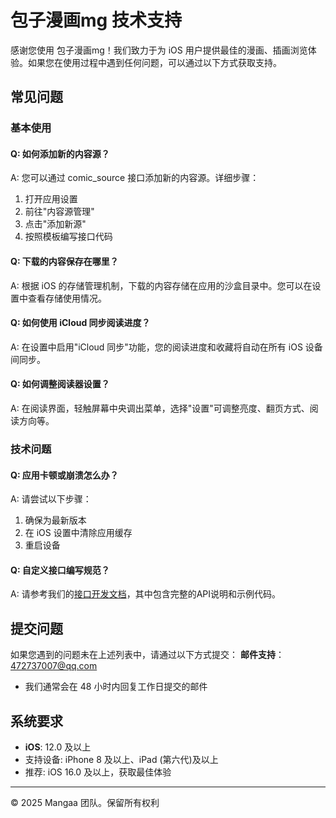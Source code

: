 # 包子漫画mg 技术支持

感谢您使用 包子漫画mg！我们致力于为 iOS 用户提供最佳的漫画、插画浏览体验。如果您在使用过程中遇到任何问题，可以通过以下方式获取支持。

## 常见问题

### 基本使用

#### Q: 如何添加新的内容源？
A: 您可以通过 comic_source 接口添加新的内容源。详细步骤：
1. 打开应用设置
2. 前往"内容源管理"
3. 点击"添加新源"
4. 按照模板编写接口代码

#### Q: 下载的内容保存在哪里？
A: 根据 iOS 的存储管理机制，下载的内容存储在应用的沙盒目录中。您可以在设置中查看存储使用情况。

#### Q: 如何使用 iCloud 同步阅读进度？
A: 在设置中启用"iCloud 同步"功能，您的阅读进度和收藏将自动在所有 iOS 设备间同步。

#### Q: 如何调整阅读器设置？
A: 在阅读界面，轻触屏幕中央调出菜单，选择"设置"可调整亮度、翻页方式、阅读方向等。

### 技术问题

#### Q: 应用卡顿或崩溃怎么办？
A: 请尝试以下步骤：
1. 确保为最新版本
2. 在 iOS 设置中清除应用缓存
3. 重启设备

#### Q: 自定义接口编写规范？
A: 请参考我们的[接口开发文档](https://lovebaihai.github.io/comic-source/)，其中包含完整的API说明和示例代码。

## 提交问题
如果您遇到的问题未在上述列表中，请通过以下方式提交：
**邮件支持**：472737007@qq.com
   - 我们通常会在 48 小时内回复工作日提交的邮件

## 系统要求

- **iOS**: 12.0 及以上
- 支持设备: iPhone 8 及以上、iPad (第六代)及以上
- 推荐: iOS 16.0 及以上，获取最佳体验

---

© 2025 Mangaa 团队。保留所有权利
